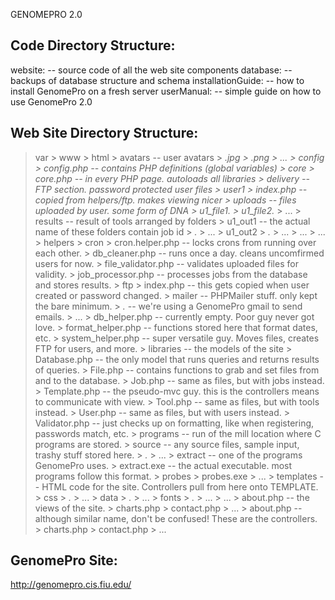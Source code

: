 GENOMEPRO 2.0

Code Directory Structure:
-------------------------
website:                                  -- source code of all the web site components
database:                                 -- backups of database structure and schema
installationGuide:                        -- how to install GenomePro on a fresh server
userManual:                               -- simple guide on how to use GenomePro 2.0


Web Site Directory Structure:
-----------------------------
> var
    > www
        > html
            > avatars                     -- user avatars
                > *.jpg
                > *.png
                > ...
            > config
                > config.php              -- contains PHP definitions (global variables)
            > core
                > core.php                -- in every PHP page. autoloads all libraries
            > delivery                    -- FTP section. password protected user files
                > user1
                    > index.php           -- copied from helpers/ftp. makes viewing nicer
                    > uploads             -- files uploaded by user. some form of DNA
                        > u1_file1.*
                        > u1_file2.*
                        > ...
                    > results             -- result of tools arranged by folders
                        > u1_out1         -- the actual name of these folders contain job id
                            > *.*
                            > ...
                        > u1_out2
                            > *.*
                            > ...
                        > ...
                > ...
            > helpers
                > cron
                    > cron.helper.php     -- locks crons from running over each other.
                    > db_cleaner.php      -- runs once a day. cleans uncomfirmed users for now.
                    > file_validator.php  -- validates uploaded files for validity.
                    > job_processor.php   -- processes jobs from the database and stores results.
                > ftp
                    > index.php           -- this gets copied when user created or password changed.
                > mailer                  -- PHPMailer stuff. only kept the bare minimum.
                    > *.*                 -- we're using a GenomePro gmail to send emails.
                    > ...
                > db_helper.php           -- currently empty. Poor guy never got love.
                > format_helper.php       -- functions stored here that format dates, etc.
                > system_helper.php       -- super versatile guy. Moves files, creates FTP for users, and more.
            > libraries                   -- the models of the site
                > Database.php            -- the only model that runs queries and returns results of queries.
                > File.php                -- contains functions to grab and set files from and to the database.
                > Job.php                 -- same as files, but with jobs instead.
                > Template.php            -- the pseudo-mvc guy. this is the controllers means to communicate with view.
                > Tool.php                -- same as files, but with tools instead.
                > User.php                -- same as files, but with users instead.
                > Validator.php           -- just checks up on formatting, like when registering, passwords match, etc.
            > programs                    -- run of the mill location where C programs are stored.
                > source                  -- any source files, sample input, trashy stuff stored here.
                    > *.*
                    > ...
                > extract                 -- one of the programs GenomePro uses.
                    > extract.exe         -- the actual executable. most programs follow this format.
                > probes
                    > probes.exe
                > ...
            > templates                   -- HTML code for the site. Controllers pull from here onto TEMPLATE.
                > css
                    > *.*
                    > ...
                > data
                    > *.*
                    > ...
                > fonts
                    > *.*
                    > ...
                > ...
                > about.php               -- the views of the site.
                > charts.php
                > contact.php
                > ...
            > about.php                   -- although similar name, don't be confused! These are the controllers.
            > charts.php
            > contact.php
            > ...


GenomePro Site:
----------------
http://genomepro.cis.fiu.edu/